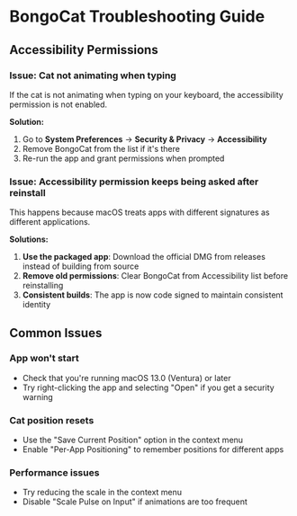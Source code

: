 # BongoCat Troubleshooting Guide

## Accessibility Permissions

### Issue: Cat not animating when typing
If the cat is not animating when typing on your keyboard, the accessibility permission is not enabled.

**Solution:**
1. Go to **System Preferences** → **Security & Privacy** → **Accessibility**
2. Remove BongoCat from the list if it's there
3. Re-run the app and grant permissions when prompted

### Issue: Accessibility permission keeps being asked after reinstall
This happens because macOS treats apps with different signatures as different applications.

**Solutions:**
1. **Use the packaged app**: Download the official DMG from releases instead of building from source
2. **Remove old permissions**: Clear BongoCat from Accessibility list before reinstalling
3. **Consistent builds**: The app is now code signed to maintain consistent identity

## Common Issues

### App won't start
- Check that you're running macOS 13.0 (Ventura) or later
- Try right-clicking the app and selecting "Open" if you get a security warning

### Cat position resets
- Use the "Save Current Position" option in the context menu
- Enable "Per-App Positioning" to remember positions for different apps

### Performance issues
- Try reducing the scale in the context menu
- Disable "Scale Pulse on Input" if animations are too frequent